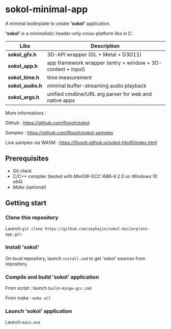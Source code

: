 # sokol-minimal-app

A minimal boilerplate to create **'sokol'** application.

**'sokol'** is a minimalistic header-only cross-platform libs in C:

|Libs|Description|
| ---- | ---- |
|**sokol_gfx.h**|3D-API wrapper (GL + Metal + D3D11)|
|**sokol_app.h**|app framework wrapper (entry + window + 3D-context + input)|
|**sokol_time.h**|time measurement|
|**sokol_audio.h**|minimal buffer-streaming audio playback|
|**sokol_args.h**|unified cmdline/URL arg parser for web and native apps|

More informations :

Github : https://github.com/floooh/sokol

Samples : https://github.com/floooh/sokol-samples

Live samples via WASM : https://floooh.github.io/sokol-html5/index.html

## Prerequisites

* Git client
* C/C++ compiler (tested with MinGW-GCC i686-6.2.0 on Windows 10 x64)
* *Make (optional)*

## Getting start

### Clone this repository

Launch `git clone https://github.com/seyhajin/sokol-boilerplate-app.git`.

### Install 'sokol'

On local repository, launch `install.cmd` to get 'sokol' sources from repository. 

### Compile and build 'sokol' application

From script : launch `build-mingw-gcc.cmd`

From make : `make all`

### Launch 'sokol' application

Launch `main.exe`

